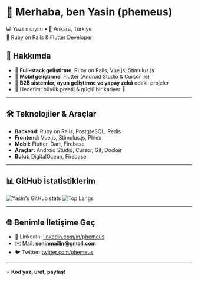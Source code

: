 # 👋 Merhaba, ben Yasin (phemeus)

💻 Yazılımcıyım • 📍 Ankara, Türkiye  
🚀 Ruby on Rails & Flutter Developer  

## 🌟 Hakkımda
- 🔹 **Full-stack geliştirme**: Ruby on Rails, Vue.js, Stimulus.js  
- 🔹 **Mobil geliştirme**: Flutter (Android Studio & Cursor ile)  
- 🔹 **B2B sistemler, oyun geliştirme ve yapay zekâ** odaklı projeler  
- 🔹 Hedefim: büyük prestij & güçlü bir kariyer 💎  

---

## 🛠️ Teknolojiler & Araçlar
- **Backend:** Ruby on Rails, PostgreSQL, Redis  
- **Frontend:** Vue.js, Stimulus.js, Phlex  
- **Mobil:** Flutter, Dart, Firebase  
- **Araçlar:** Android Studio, Cursor, Git, Docker  
- **Bulut:** DigitalOcean, Firebase  

---

## 📊 GitHub İstatistiklerim
![Yasin's GitHub stats](https://github-readme-stats.vercel.app/api?username=phemeus&show_icons=true&theme=radical)
![Top Langs](https://github-readme-stats.vercel.app/api/top-langs/?username=phemeus&layout=compact&theme=radical)

---

## 🌐 Benimle İletişime Geç
- 💼 LinkedIn: [linkedin.com/in/phemeus](#)  
- ✉️ Mail: **seninmailin@gmail.com**  
- 🐦 Twitter: [twitter.com/phemeus](#)

---
⭐️ **Kod yaz, üret, paylaş!**  
